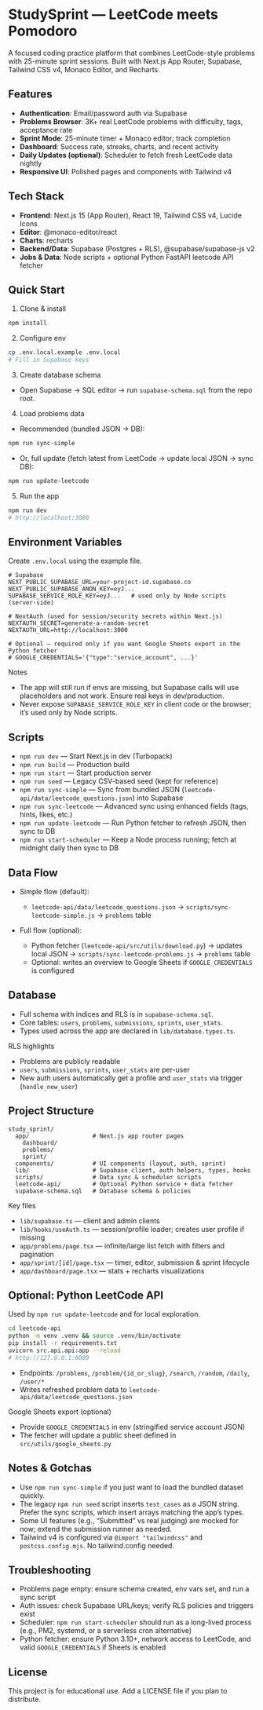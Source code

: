 # StudySprint — LeetCode meets Pomodoro

A focused coding practice platform that combines LeetCode-style problems with 25-minute sprint sessions. Built with Next.js App Router, Supabase, Tailwind CSS v4, Monaco Editor, and Recharts.

## Features

- **Authentication**: Email/password auth via Supabase
- **Problems Browser**: 3K+ real LeetCode problems with difficulty, tags, acceptance rate
- **Sprint Mode**: 25-minute timer + Monaco editor; track completion
- **Dashboard**: Success rate, streaks, charts, and recent activity
- **Daily Updates (optional)**: Scheduler to fetch fresh LeetCode data nightly
- **Responsive UI**: Polished pages and components with Tailwind v4

## Tech Stack

- **Frontend**: Next.js 15 (App Router), React 19, Tailwind CSS v4, Lucide Icons
- **Editor**: @monaco-editor/react
- **Charts**: recharts
- **Backend/Data**: Supabase (Postgres + RLS), @supabase/supabase-js v2
- **Jobs & Data**: Node scripts + optional Python FastAPI leetcode API fetcher

## Quick Start

1) Clone & install

```bash
npm install
```

2) Configure env

```bash
cp .env.local.example .env.local
# Fill in Supabase keys
```

3) Create database schema

- Open Supabase → SQL editor → run `supabase-schema.sql` from the repo root.

4) Load problems data

- Recommended (bundled JSON → DB):

```bash
npm run sync-simple
```

- Or, full update (fetch latest from LeetCode → update local JSON → sync DB):

```bash
npm run update-leetcode
```

5) Run the app

```bash
npm run dev
# http://localhost:3000
```

## Environment Variables

Create `.env.local` using the example file.

```env
# Supabase
NEXT_PUBLIC_SUPABASE_URL=your-project-id.supabase.co
NEXT_PUBLIC_SUPABASE_ANON_KEY=eyJ...
SUPABASE_SERVICE_ROLE_KEY=eyJ...   # used only by Node scripts (server-side)

# NextAuth (used for session/security secrets within Next.js)
NEXTAUTH_SECRET=generate-a-random-secret
NEXTAUTH_URL=http://localhost:3000

# Optional — required only if you want Google Sheets export in the Python fetcher
# GOOGLE_CREDENTIALS='{"type":"service_account", ...}'
```

Notes
- The app will still run if envs are missing, but Supabase calls will use placeholders and not work. Ensure real keys in dev/production.
- Never expose `SUPABASE_SERVICE_ROLE_KEY` in client code or the browser; it’s used only by Node scripts.

## Scripts

- `npm run dev` — Start Next.js in dev (Turbopack)
- `npm run build` — Production build
- `npm run start` — Start production server
- `npm run seed` — Legacy CSV-based seed (kept for reference)
- `npm run sync-simple` — Sync from bundled JSON (`leetcode-api/data/leetcode_questions.json`) into Supabase
- `npm run sync-leetcode` — Advanced sync using enhanced fields (tags, hints, likes, etc.)
- `npm run update-leetcode` — Run Python fetcher to refresh JSON, then sync to DB
- `npm run start-scheduler` — Keep a Node process running; fetch at midnight daily then sync to DB

## Data Flow

- Simple flow (default):
  - `leetcode-api/data/leetcode_questions.json` → `scripts/sync-leetcode-simple.js` → `problems` table

- Full flow (optional):
  - Python fetcher (`leetcode-api/src/utils/download.py`) → updates local JSON → `scripts/sync-leetcode-problems.js` → `problems` table
  - Optional: writes an overview to Google Sheets if `GOOGLE_CREDENTIALS` is configured

## Database

- Full schema with indices and RLS is in `supabase-schema.sql`.
- Core tables: `users`, `problems`, `submissions`, `sprints`, `user_stats`.
- Types used across the app are declared in `lib/database.types.ts`.

RLS highlights
- Problems are publicly readable
- `users`, `submissions`, `sprints`, `user_stats` are per-user
- New auth users automatically get a profile and `user_stats` via trigger (`handle_new_user`)

## Project Structure

```
study_sprint/
  app/                  # Next.js app router pages
    dashboard/
    problems/
    sprint/
  components/           # UI components (layout, auth, sprint)
  lib/                  # Supabase client, auth helpers, types, hooks
  scripts/              # Data sync & scheduler scripts
  leetcode-api/         # Optional Python service + data fetcher
  supabase-schema.sql   # Database schema & policies
```

Key files
- `lib/supabase.ts` — client and admin clients
- `lib/hooks/useAuth.ts` — session/profile loader; creates user profile if missing
- `app/problems/page.tsx` — infinite/large list fetch with filters and pagination
- `app/sprint/[id]/page.tsx` — timer, editor, submission & sprint lifecycle
- `app/dashboard/page.tsx` — stats + recharts visualizations

## Optional: Python LeetCode API

Used by `npm run update-leetcode` and for local exploration.

```bash
cd leetcode-api
python -m venv .venv && source .venv/bin/activate
pip install -r requirements.txt
uvicorn src.api.api:app --reload
# http://127.0.0.1:8000
```

- Endpoints: `/problems`, `/problem/{id_or_slug}`, `/search`, `/random`, `/daily`, `/user/*`
- Writes refreshed problem data to `leetcode-api/data/leetcode_questions.json`

Google Sheets export (optional)
- Provide `GOOGLE_CREDENTIALS` in env (stringified service account JSON)
- The fetcher will update a public sheet defined in `src/utils/google_sheets.py`

## Notes & Gotchas

- Use `npm run sync-simple` if you just want to load the bundled dataset quickly.
- The legacy `npm run seed` script inserts `test_cases` as a JSON string. Prefer the sync scripts, which insert arrays matching the app’s types.
- Some UI features (e.g., “Submitted” vs real judging) are mocked for now; extend the submission runner as needed.
- Tailwind v4 is configured via `@import "tailwindcss"` and `postcss.config.mjs`. No tailwind.config needed.

## Troubleshooting

- Problems page empty: ensure schema created, env vars set, and run a sync script
- Auth issues: check Supabase URL/keys; verify RLS policies and triggers exist
- Scheduler: `npm run start-scheduler` should run as a long-lived process (e.g., PM2, systemd, or a serverless cron alternative)
- Python fetcher: ensure Python 3.10+, network access to LeetCode, and valid `GOOGLE_CREDENTIALS` if Sheets is enabled

## License

This project is for educational use. Add a LICENSE file if you plan to distribute.
